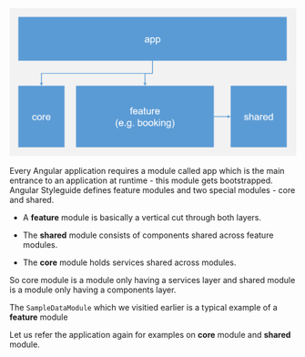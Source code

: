 

![architecture-modules.png](./assets/architecture-modules.png)

Every Angular application requires a module called app which is the main entrance to an application at runtime - this module gets bootstrapped. Angular Styleguide defines feature modules and two special modules - core and shared.

* A **feature** module is basically a vertical cut through both layers.

* The **shared** module consists of components shared across feature modules.

* The **core** module holds services shared across modules.

So core module is a module only having a services layer and shared module is a module only having a components layer.

The `SampleDataModule` which we visitied earlier is a typical example of a **feature** module

Let us refer the application again for examples on **core** module and **shared** module.



